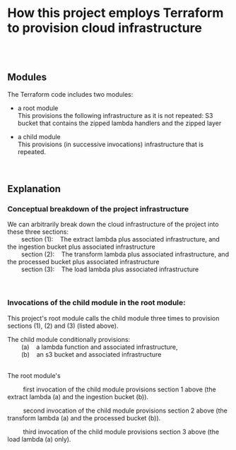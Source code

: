 
# How this project employs Terraform to provision cloud infrastructure

<br><br>


## Modules
The Terraform code includes two modules: 
 - a root module <br>
 		This provisions the following infrastructure as it is not repeated:
		S3 bucket that contains the zipped lambda handlers and the zipped layer
		 
 - a child module <br>
		This provisions (in successive invocations) infrastructure that is repeated.
 <br><br><br>



## Explanation
### Conceptual breakdown of the project infrastructure 

 We can arbitrarily break down the cloud infrastructure of the project into these three sections: <br>
&nbsp;&nbsp;&nbsp;&nbsp;&nbsp;&nbsp;&nbsp;&nbsp;section (1):&nbsp;&nbsp;&nbsp;&nbsp;The extract lambda plus associated infrastructure, and the ingestion bucket plus associated infrastructure <br>
&nbsp;&nbsp;&nbsp;&nbsp;&nbsp;&nbsp;&nbsp;&nbsp;section (2):&nbsp;&nbsp;&nbsp;&nbsp;The transform lambda plus associated infrastructure, and the processed bucket plus associated infrastructure <br>
&nbsp;&nbsp;&nbsp;&nbsp;&nbsp;&nbsp;&nbsp;&nbsp;section (3):&nbsp;&nbsp;&nbsp;&nbsp;The load lambda plus associated infrastructure <br>
<br> <br> 
  
 
 
 ### Invocations of the child module in the root module:
  
 This project's root module calls the child module three times to provision sections (1), (2) and (3) (listed above).  <br>
 
 The child module conditionally provisions:<br>
&nbsp;&nbsp;&nbsp;&nbsp;&nbsp;&nbsp;&nbsp;&nbsp;(a)&nbsp;&nbsp;&nbsp;&nbsp;a lambda function and associated infrastructure,  <br>
&nbsp;&nbsp;&nbsp;&nbsp;&nbsp;&nbsp;&nbsp;&nbsp;(b)&nbsp;&nbsp;&nbsp;&nbsp;an s3 bucket and associated infrastructure<br>
&nbsp;&nbsp;&nbsp;&nbsp;&nbsp;&nbsp;&nbsp;&nbsp;
<br> 

The root module's <br> 

&nbsp;&nbsp;&nbsp;&nbsp;&nbsp;&nbsp;&nbsp;&nbsp; first invocation of the child module provisions section 1 above (the extract lambda (a) and the ingestion bucket (b)).

&nbsp;&nbsp;&nbsp;&nbsp;&nbsp;&nbsp;&nbsp;&nbsp; second invocation of the child module provisions section 2 above (the transform lambda (a) and the processed bucket (b)).

&nbsp;&nbsp;&nbsp;&nbsp;&nbsp;&nbsp;&nbsp;&nbsp; third invocation of the child module provisions section 3 above (the load lambda (a) only).
 
 <br><br><br>



